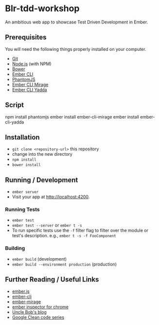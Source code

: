 # Blr-tdd-workshop
An ambitious web app to showcase Test Driven Development in Ember.

## Prerequisites

You will need the following things properly installed on your computer.

* [Git](http://git-scm.com/)
* [Node.js](http://nodejs.org/) (with NPM)
* [Bower](http://bower.io/)
* [Ember CLI](http://ember-cli.com/)
* [PhantomJS](http://phantomjs.org/)
* [Ember CLI Mirage](http://www.ember-cli-mirage.com/)
* [Ember CLI Yadda](https://github.com/curit/ember-cli-yadda)

## Script

npm install phantomjs
ember install ember-cli-mirage
ember install ember-cli-yadda

## Installation

* `git clone <repository-url>` this repository
* change into the new directory
* `npm install`
* `bower install`

## Running / Development

* `ember server`
* Visit your app at [http://localhost:4200](http://localhost:4200).

### Running Tests

* `ember test`
* `ember test --server` or `ember t -s`
* To run specific tests use the `-f` filter flag to filter over the module or test's description. e.g., `ember t -s -f FooComponent`

### Building

* `ember build` (development)
* `ember build --environment production` (production)

## Further Reading / Useful Links

* [ember.js](http://emberjs.com/)
* [ember-cli](http://ember-cli.com/)
* [ember-mirage](http://www.ember-cli-mirage.com/)
* [ember inspector for chrome](https://chrome.google.com/webstore/detail/ember-inspector/bmdblncegkenkacieihfhpjfppoconhi)
* [Uncle Bob's blog](https://blog.8thlight.com/uncle-bob/archive.html)
* [Google Clean code series](https://www.youtube.com/playlist?list=PL693EFD059797C21E)
